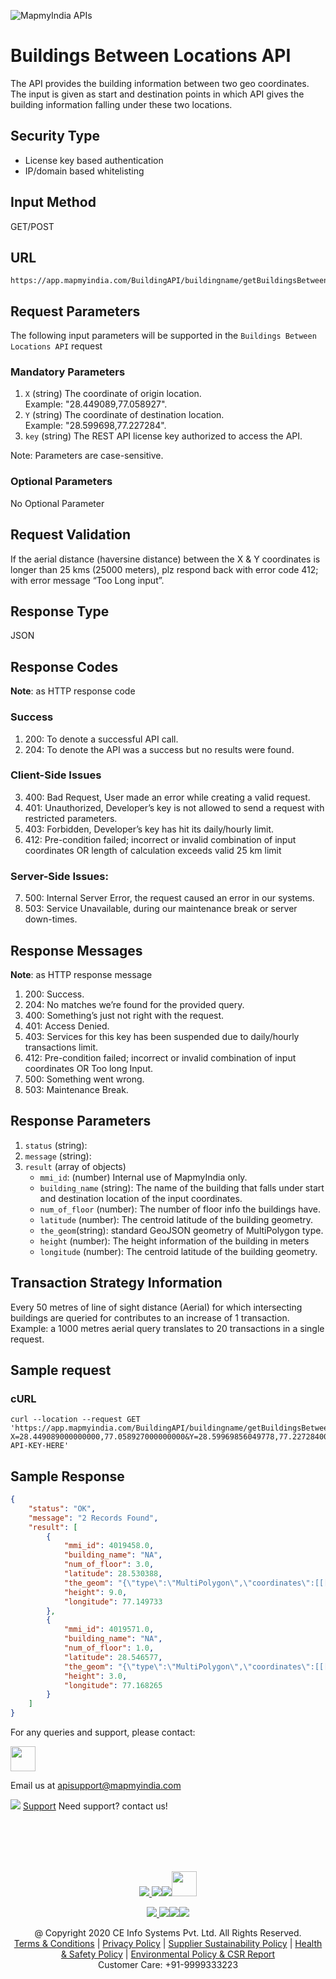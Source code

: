 
![MapmyIndia APIs](https://www.mapmyindia.com/api/img/mapmyindia-api.png)
# Buildings Between Locations API

The API provides the building information between two geo coordinates. The input is given as start and destination points in which API gives the building information falling under these two locations.

## Security Type
- License key based authentication
- IP/domain based whitelisting


## Input Method
GET/POST

## URL

```
https://app.mapmyindia.com/BuildingAPI/buildingname/getBuildingsBetweenLocations?
```

## Request Parameters

The following input parameters will be supported in the `Buildings Between Locations API` request

### Mandatory Parameters

1. `X` (string) The coordinate of origin location. 
<br>Example: "28.449089,77.058927".
2. `Y` (string) The coordinate of destination location. 
<br>Example: "28.599698,77.227284".
3. `key` (string) The REST API license key authorized to access the API. 

Note: Parameters are case-sensitive.

### Optional Parameters
No Optional Parameter

## Request Validation

If the aerial distance (haversine distance) between the X & Y coordinates is longer than 25 kms (25000 meters), plz respond back with error code 412; with error message “Too Long input”.

## Response Type

JSON

## Response Codes 
**Note**:  as HTTP response code

### Success
1. 200: To denote a successful API call.
2. 204: To denote the API was a success but no results were found.
### Client-Side Issues
3. 400: Bad Request, User made an error while creating a valid request.
4. 401: Unauthorized, Developer’s key is not allowed to send a request with restricted parameters.
5. 403: Forbidden, Developer’s key has hit its daily/hourly limit.
6. 412: Pre-condition failed; incorrect or invalid combination of input coordinates OR length of calculation exceeds valid 25 km limit
### Server-Side Issues:
7. 500: Internal Server Error, the request caused an error in our systems.
8. 503: Service Unavailable, during our maintenance break or server down-times.

## Response Messages 

**Note**: as HTTP response message

1. 200: Success.
2. 204: No matches we’re found for the provided query.
3. 400: Something’s just not right with the request.
4. 401: Access Denied.
5. 403: Services for this key has been suspended due to daily/hourly transactions limit.
6. 412: Pre-condition failed; incorrect or invalid combination of input coordinates OR Too long Input.
7. 500: Something went wrong.
8. 503: Maintenance Break.

## Response Parameters

1. `status` (string): 
2. `message` (string): 
3. `result` (array of objects)
    - `mmi_id`: (number) Internal use of MapmyIndia only.
    - `building_name` (string): The name of the building that falls under start and destination location of the input coordinates.
    - `num_of_floor` (number): The number of floor info the buildings have.
    - `latitude` (number): The centroid latitude of the building geometry.
    - `the_geom`(string): standard GeoJSON geometry of MultiPolygon type.
    - `height` (number): The height information of the building in meters
    - `longitude` (number): The centroid latitude of the building geometry.

## Transaction Strategy Information

Every 50 metres of line of sight distance (Aerial) for which intersecting buildings are queried for contributes to an increase of 1 transaction. 
<br>
Example: a 1000 metres aerial query translates to 20 transactions in a single request.

## Sample request

### cURL

```curl
curl --location --request GET 'https://app.mapmyindia.com/BuildingAPI/buildingname/getBuildingsBetweenLocations?X=28.449089000000000,77.058927000000000&Y=28.59969856049778,77.22728400878896&key=REST-API-KEY-HERE'
```

## Sample Response

```json
{
    "status": "OK",
    "message": "2 Records Found",
    "result": [
        {
            "mmi_id": 4019458.0,
            "building_name": "NA",
            "num_of_floor": 3.0,
            "latitude": 28.530388,
            "the_geom": "{\"type\":\"MultiPolygon\",\"coordinates\":[[[[77.1497910000001,28.5304110000001],[77.149794,28.530375],[77.1496760000001,28.5303650000001],[77.1496730000001,28.530402],[77.1497910000001,28.5304110000001]]]]}",
            "height": 9.0,
            "longitude": 77.149733
        },
        {
            "mmi_id": 4019571.0,
            "building_name": "NA",
            "num_of_floor": 1.0,
            "latitude": 28.546577,
            "the_geom": "{\"type\":\"MultiPolygon\",\"coordinates\":[[[[77.1680950000001,28.5467870000001],[77.1681750000001,28.546728],[77.168141,28.546682],[77.168188,28.5466470000001],[77.1682290000001,28.546703],[77.168372,28.5465970000001],[77.168343,28.5465570000001],[77.1684030000001,28.5465120000001],[77.1684430000001,28.546567],[77.168525,28.5465070000001],[77.168413,28.5463540000001],[77.16835,28.5464000000001],[77.168393,28.546458],[77.1682510000001,28.5465620000001],[77.1682030000001,28.546497],[77.1681390000001,28.546544],[77.1681790000001,28.5465990000001],[77.1680890000001,28.5466650000001],[77.168034,28.546591],[77.1679800000001,28.546631],[77.168031,28.5467],[77.1680610000001,28.546678],[77.1680920000001,28.546721],[77.1680620000001,28.5467420000001],[77.1680950000001,28.5467870000001]]]]}",
            "height": 3.0,
            "longitude": 77.168265
        }
    ]
}
```

For any queries and support, please contact: 

[<img src="https://www.mapmyindia.com/images/logo.png" height="40"/> </p>](https://www.mapmyindia.com/api)
Email us at [apisupport@mapmyindia.com](mailto:apisupport@mapmyindia.com)


![](https://www.mapmyindia.com/api/img/icons/support.png)
[Support](https://www.mapmyindia.com/api/index.php#f_cont)
Need support? contact us!

<br></br>
<br></br>

[<p align="center"> <img src="https://www.mapmyindia.com/api/img/icons/stack-overflow.png"/> ](https://stackoverflow.com/questions/tagged/mapmyindia-api)[![](https://www.mapmyindia.com/api/img/icons/blog.png)](http://www.mapmyindia.com/blog/)[![](https://www.mapmyindia.com/api/img/icons/gethub.png)](https://github.com/MapmyIndia)[<img src="https://mmi-api-team.s3.ap-south-1.amazonaws.com/API-Team/npm-logo.one-third%5B1%5D.png" height="40"/> </p>](https://www.npmjs.com/org/mapmyindia) 



[<p align="center"> <img src="https://www.mapmyindia.com/june-newsletter/icon4.png"/> ](https://www.facebook.com/MapmyIndia)[![](https://www.mapmyindia.com/june-newsletter/icon2.png)](https://twitter.com/MapmyIndia)[![](https://www.mapmyindia.com/newsletter/2017/aug/llinkedin.png)](https://www.linkedin.com/company/mapmyindia)[![](https://www.mapmyindia.com/june-newsletter/icon3.png)](https://www.youtube.com/user/MapmyIndia/)




<div align="center">@ Copyright 2020 CE Info Systems Pvt. Ltd. All Rights Reserved.</div>

<div align="center"> <a href="https://www.mapmyindia.com/api/terms-&-conditions">Terms & Conditions</a> | <a href="https://www.mapmyindia.com/about/privacy-policy">Privacy Policy</a> | <a href="https://www.mapmyindia.com/pdf/mapmyIndia-sustainability-policy-healt-labour-rules-supplir-sustainability.pdf">Supplier Sustainability Policy</a> | <a href="https://www.mapmyindia.com/pdf/Health-Safety-Management.pdf">Health & Safety Policy</a> | <a href="https://www.mapmyindia.com/pdf/Environment-Sustainability-Policy-CSR-Report.pdf">Environmental Policy & CSR Report</a>

<div align="center">Customer Care: +91-9999333223</div>